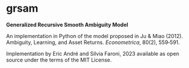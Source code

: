 # grsam
**Generalized Recursive Smooth Ambiguity Model**

An implementation in Python of the model proposed in
   Ju & Miao (2012). Ambiguity, Learning, and Asset Returns.
   *Econometrica*, 80(2), 559‑591.

Implementation by Eric André and Silvia Faroni, 2023
available as open source under the terms of the MIT License.
